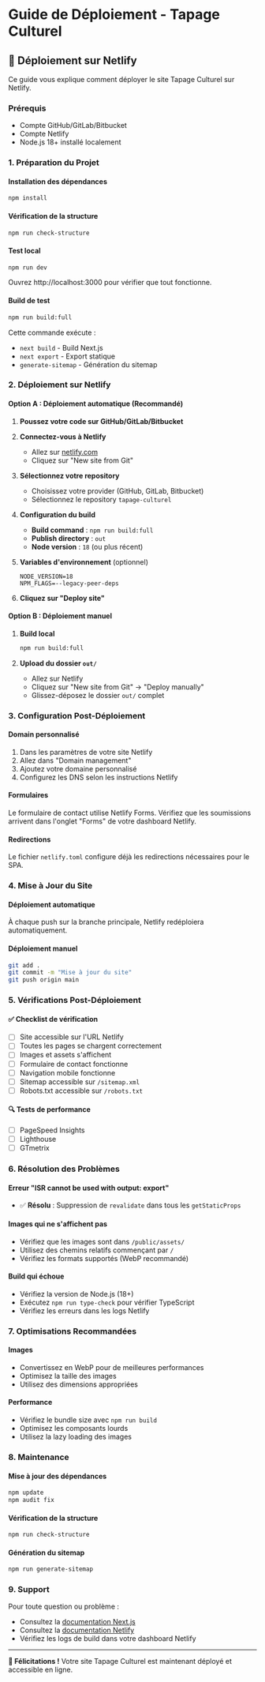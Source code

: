# Guide de Déploiement - Tapage Culturel

## 🚀 Déploiement sur Netlify

Ce guide vous explique comment déployer le site Tapage Culturel sur Netlify.

### Prérequis

- Compte GitHub/GitLab/Bitbucket
- Compte Netlify
- Node.js 18+ installé localement

### 1. Préparation du Projet

#### Installation des dépendances
```bash
npm install
```

#### Vérification de la structure
```bash
npm run check-structure
```

#### Test local
```bash
npm run dev
```
Ouvrez http://localhost:3000 pour vérifier que tout fonctionne.

#### Build de test
```bash
npm run build:full
```
Cette commande exécute :
- `next build` - Build Next.js
- `next export` - Export statique
- `generate-sitemap` - Génération du sitemap

### 2. Déploiement sur Netlify

#### Option A : Déploiement automatique (Recommandé)

1. **Poussez votre code sur GitHub/GitLab/Bitbucket**

2. **Connectez-vous à Netlify**
   - Allez sur [netlify.com](https://netlify.com)
   - Cliquez sur "New site from Git"

3. **Sélectionnez votre repository**
   - Choisissez votre provider (GitHub, GitLab, Bitbucket)
   - Sélectionnez le repository `tapage-culturel`

4. **Configuration du build**
   - **Build command** : `npm run build:full`
   - **Publish directory** : `out`
   - **Node version** : `18` (ou plus récent)

5. **Variables d'environnement** (optionnel)
   ```
   NODE_VERSION=18
   NPM_FLAGS=--legacy-peer-deps
   ```

6. **Cliquez sur "Deploy site"**

#### Option B : Déploiement manuel

1. **Build local**
   ```bash
   npm run build:full
   ```

2. **Upload du dossier `out/`**
   - Allez sur Netlify
   - Cliquez sur "New site from Git" → "Deploy manually"
   - Glissez-déposez le dossier `out/` complet

### 3. Configuration Post-Déploiement

#### Domain personnalisé
1. Dans les paramètres de votre site Netlify
2. Allez dans "Domain management"
3. Ajoutez votre domaine personnalisé
4. Configurez les DNS selon les instructions Netlify

#### Formulaires
Le formulaire de contact utilise Netlify Forms. Vérifiez que les soumissions arrivent dans l'onglet "Forms" de votre dashboard Netlify.

#### Redirections
Le fichier `netlify.toml` configure déjà les redirections nécessaires pour le SPA.

### 4. Mise à Jour du Site

#### Déploiement automatique
À chaque push sur la branche principale, Netlify redéploiera automatiquement.

#### Déploiement manuel
```bash
git add .
git commit -m "Mise à jour du site"
git push origin main
```

### 5. Vérifications Post-Déploiement

#### ✅ Checklist de vérification
- [ ] Site accessible sur l'URL Netlify
- [ ] Toutes les pages se chargent correctement
- [ ] Images et assets s'affichent
- [ ] Formulaire de contact fonctionne
- [ ] Navigation mobile fonctionne
- [ ] Sitemap accessible sur `/sitemap.xml`
- [ ] Robots.txt accessible sur `/robots.txt`

#### 🔍 Tests de performance
- [ ] PageSpeed Insights
- [ ] Lighthouse
- [ ] GTmetrix

### 6. Résolution des Problèmes

#### Erreur "ISR cannot be used with output: export"
- ✅ **Résolu** : Suppression de `revalidate` dans tous les `getStaticProps`

#### Images qui ne s'affichent pas
- Vérifiez que les images sont dans `/public/assets/`
- Utilisez des chemins relatifs commençant par `/`
- Vérifiez les formats supportés (WebP recommandé)

#### Build qui échoue
- Vérifiez la version de Node.js (18+)
- Exécutez `npm run type-check` pour vérifier TypeScript
- Vérifiez les erreurs dans les logs Netlify

### 7. Optimisations Recommandées

#### Images
- Convertissez en WebP pour de meilleures performances
- Optimisez la taille des images
- Utilisez des dimensions appropriées

#### Performance
- Vérifiez le bundle size avec `npm run build`
- Optimisez les composants lourds
- Utilisez la lazy loading des images

### 8. Maintenance

#### Mise à jour des dépendances
```bash
npm update
npm audit fix
```

#### Vérification de la structure
```bash
npm run check-structure
```

#### Génération du sitemap
```bash
npm run generate-sitemap
```

### 9. Support

Pour toute question ou problème :
- Consultez la [documentation Next.js](https://nextjs.org/docs)
- Consultez la [documentation Netlify](https://docs.netlify.com)
- Vérifiez les logs de build dans votre dashboard Netlify

---

**🎉 Félicitations !** Votre site Tapage Culturel est maintenant déployé et accessible en ligne.

